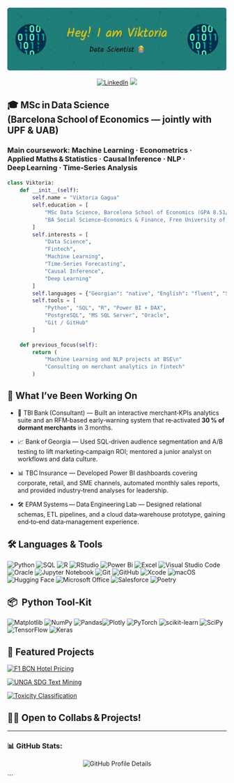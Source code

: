 ![Header](imgs/github-header-image.png)

<p align="center">
 <a href="https://www.linkedin.com/in/victoriagagua/"><img src="https://img.shields.io/badge/LinkedIn-blue?style=for-the-badge&logo=linkedin&logoColor=white" alt="LinkedIn"></a>
 <a href="mailto:gaguavictoria@gmail.com"><img src="https://img.shields.io/badge/Gmail-D14836?style=for-the-badge&logo=gmail&logoColor=white"></a>
</p>

## 🎓  MSc in Data Science (Barcelona School of Economics — jointly with UPF & UAB)
###     Main coursework: Machine Learning · Econometrics · Applied Maths & Statistics · Causal Inference · NLP · Deep Learning · Time‑Series Analysis

```python
class Viktoria:
    def __init__(self):
        self.name = "Viktoria Gagua"
        self.education = [
            "MSc Data Science, Barcelona School of Economics (GPA 8.51/10)",
            "BA Social Science—Economics & Finance, Free University of Tbilisi (GPA 3.8/4)"
        ]
        self.interests = [
            "Data Science",
            "Fintech",
            "Machine Learning",
            "Time‑Series Forecasting",
            "Causal Inference",
            "Deep Learning"
        ]
        self.languages = {"Georgian": "native", "English": "fluent", "Spanish": "basic"}
        self.tools = [
            "Python", "SQL", "R", "Power BI + DAX",
            "PostgreSQL", "MS SQL Server", "Oracle",
            "Git / GitHub"
        ]

    def previous_focus(self):         
        return (
            "Machine Learning and NLP projects at BSE\n"
            "Consulting on merchant analytics in fintech"
        )

```

## 🔭 What I’ve Been Working On

- 🏦 TBI Bank (Consultant) — Built an interactive merchant‑KPIs analytics suite and an RFM‑based early‑warning system that re‑activated **30 % of dormant merchants** in 3 months. 

- 📈 Bank of Georgia — Used SQL‑driven audience segmentation and A/B testing to lift marketing‑campaign ROI; mentored a junior analyst on workflows and data culture. 

- 📊 TBC Insurance — Developed Power BI dashboards covering corporate, retail, and SME channels, automated monthly sales reports, and provided industry‑trend analyses for leadership. 

- 🛠️ EPAM Systems — Data Engineering Lab — Designed relational schemas, ETL pipelines, and a cloud data‑warehouse prototype, gaining end‑to‑end data‑management experience. 

## 🛠️ Languages & Tools

![Python](https://img.shields.io/badge/-Python-3776AB?style=flat&logo=python&logoColor=white)
![SQL](https://img.shields.io/badge/-SQL-4479A1?style=flat&logo=postgresql&logoColor=white)
![R](https://img.shields.io/badge/-R-276DC3?style=flat&logo=r&logoColor=white)
![RStudio](https://img.shields.io/badge/RStudio-4285F4?style=for-the-badge&logo=rstudio&logoColor=white)
![Power Bi](https://img.shields.io/badge/power_bi-F2C811?style=for-the-badge&logo=powerbi&logoColor=black)
![Excel](https://img.shields.io/badge/-Excel-217346?style=flat&logo=microsoft-excel&logoColor=white)
![Visual Studio Code](https://img.shields.io/badge/Visual%20Studio%20Code-0078d7.svg?style=for-the-badge&logo=visual-studio-code&logoColor=white)
![Oracle](https://img.shields.io/badge/Oracle-F80000?style=for-the-badge&logo=oracle&logoColor=white)
![Jupyter Notebook](https://img.shields.io/badge/jupyter-%23FA0F00.svg?style=for-the-badge&logo=jupyter&logoColor=white)
![Git](https://img.shields.io/badge/git-%23F05033.svg?style=for-the-badge&logo=git&logoColor=white)
![GitHub](https://img.shields.io/badge/github-%23121011.svg?style=for-the-badge&logo=github&logoColor=white)
![Xcode](https://img.shields.io/badge/Xcode-007ACC?style=for-the-badge&logo=Xcode&logoColor=white)
![macOS](https://img.shields.io/badge/mac%20os-000000?style=for-the-badge&logo=macos&logoColor=F0F0F0)
![Hugging Face](https://img.shields.io/badge/HuggingFace-F2C811.svg?style=for-the-badge)
![Microsoft Office](https://img.shields.io/badge/Microsoft_Office-D83B01?style=for-the-badge&logo=microsoft-office&logoColor=white)
![Salesforce](https://a11ybadges.com/badge?logo=salesforce)
![Poetry](https://img.shields.io/badge/Poetry-%233B82F6.svg?style=for-the-badge&logo=poetry&logoColor=0B3D8D)


## 📦  Python Tool‑Kit
![Matplotlib](https://img.shields.io/badge/Matplotlib-%23ffffff.svg?style=for-the-badge&logo=Matplotlib&logoColor=black)
![NumPy](https://img.shields.io/badge/numpy-%23013243.svg?style=for-the-badge&logo=numpy&logoColor=white)
![Pandas](https://img.shields.io/badge/pandas-%23150458.svg?style=for-the-badge&logo=pandas&logoColor=white)![Plotly](https://img.shields.io/badge/Plotly-%233F4F75.svg?style=for-the-badge&logo=plotly&logoColor=white)
![PyTorch](https://img.shields.io/badge/PyTorch-%23EE4C2C.svg?style=for-the-badge&logo=PyTorch&logoColor=white)
![scikit-learn](https://img.shields.io/badge/scikit--learn-%23F7931E.svg?style=for-the-badge&logo=scikit-learn&logoColor=white)
![SciPy](https://img.shields.io/badge/SciPy-%230C55A5.svg?style=for-the-badge&logo=scipy&logoColor=%white)
![TensorFlow](https://img.shields.io/badge/TensorFlow-%23FF6F00.svg?style=for-the-badge&logo=TensorFlow&logoColor=white)
![Keras](https://img.shields.io/badge/Keras-%23D00000.svg?style=for-the-badge&logo=Keras&logoColor=white)

## 📂 Featured Projects
[![F1 BCN Hotel Pricing](https://img.shields.io/badge/F1_BCN%20Hotel%20Prices-DiD%20%2B%20NLP-FF5733?style=for-the-badge&logo=python&logoColor=white)](https://github.com/Viktoriag27/formula1-hotel-pricing-analysis)

[![UNGA SDG Text Mining](https://img.shields.io/badge/UNGA%20SDG-Text%20Mining-9B59B6?style=for-the-badge&logo=google-translate&logoColor=white)](https://github.com/Viktoriag27/UNGA-SDG-TextMining)

[![Toxicity Classification](https://img.shields.io/badge/Toxicity-BERT%20Bench-3B82F6?style=for-the-badge&logo=huggingface&logoColor=white)](https://github.com/Viktoriag27/nlp-toxicity-classification-analysis)


## 🤝🚀  Open to Collabs & Projects!

---

### 📊 GitHub Stats:
<p align="center"> <img src="https://github-profile-summary-cards.vercel.app/api/cards/profile-details?username=viktoriag27&theme=github_dark" alt="GitHub Profile Details"> </p> ```
